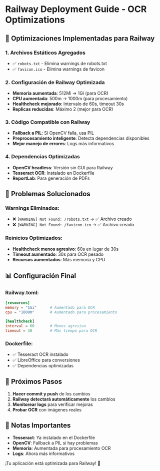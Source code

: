 # Railway Deployment Guide - OCR Optimizations

## 🚀 Optimizaciones Implementadas para Railway

### 1. **Archivos Estáticos Agregados**
- ✅ `robots.txt` - Elimina warnings de robots.txt
- ✅ `favicon.ico` - Elimina warnings de favicon

### 2. **Configuración de Railway Optimizada**
- **Memoria aumentada**: 512Mi → 1Gi (para OCR)
- **CPU aumentada**: 500m → 1000m (para procesamiento)
- **Healthcheck mejorado**: Intervalo de 60s, timeout 30s
- **Replicas reducidas**: Máximo 2 (mejor para OCR)

### 3. **Código Compatible con Railway**
- **Fallback a PIL**: Si OpenCV falla, usa PIL
- **Preprocesamiento inteligente**: Detecta dependencias disponibles
- **Mejor manejo de errores**: Logs más informativos

### 4. **Dependencias Optimizadas**
- **OpenCV headless**: Versión sin GUI para Railway
- **Tesseract OCR**: Instalado en Dockerfile
- **ReportLab**: Para generación de PDFs

## 🔧 **Problemas Solucionados**

### Warnings Eliminados:
- ❌ `[WARNING] Not Found: /robots.txt` → ✅ Archivo creado
- ❌ `[WARNING] Not Found: /favicon.ico` → ✅ Archivo creado

### Reinicios Optimizados:
- **Healthcheck menos agresivo**: 60s en lugar de 30s
- **Timeout aumentado**: 30s para OCR pesado
- **Recursos aumentados**: Más memoria y CPU

## 📊 **Configuración Final**

### Railway.toml:
```toml
[resources]
memory = "1Gi"      # Aumentado para OCR
cpu = "1000m"       # Aumentado para procesamiento

[healthcheck]
interval = 60       # Menos agresivo
timeout = 30        # Más tiempo para OCR
```

### Dockerfile:
- ✅ Tesseract OCR instalado
- ✅ LibreOffice para conversiones
- ✅ Dependencias optimizadas

## 🎯 **Próximos Pasos**

1. **Hacer commit y push** de los cambios
2. **Railway detectará automáticamente** los cambios
3. **Monitorear logs** para verificar mejoras
4. **Probar OCR** con imágenes reales

## 🚨 **Notas Importantes**

- **Tesseract**: Ya instalado en el Dockerfile
- **OpenCV**: Fallback a PIL si hay problemas
- **Memoria**: Aumentada para procesamiento OCR
- **Logs**: Ahora más informativos

¡Tu aplicación está optimizada para Railway! 🚀
